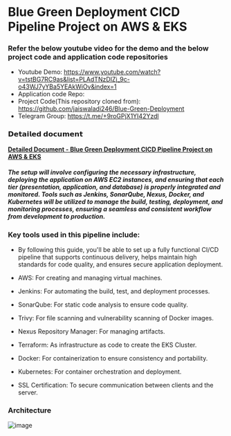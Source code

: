 # Blue Green Deployment CICD Pipeline Project on AWS & EKS

###  Refer the below youtube video for the demo and the below project code and application code repositories
- Youtube Demo: https://www.youtube.com/watch?v=tstBG7RC9as&list=PLAdTNzDIZj_9c-o43WJ7yYBa5YEAkWiOv&index=1
- Application code Repo: 
- Project Code(This repository cloned from): https://github.com/jaiswaladi246/Blue-Green-Deployment
- Telegram Group: https://t.me/+9roGPjX1YI42Yzdl

###  𝗗𝗲𝘁𝗮𝗶𝗹𝗲𝗱 𝗱𝗼𝗰𝘂𝗺𝗲𝗻𝘁
  <tr>
      <td align="center"><a href="BlueGreen_CICD_Pipeline_Project.pdf"><b>Detailed Document - Blue Green Deployment CICD Pipeline Project on AWS & EKS</b></a></td>
  </tr>


##### The setup will involve configuring the necessary infrastructure, deploying the application on AWS EC2 instances, and ensuring that each tier (presentation, application, and database) is properly integrated and monitored. Tools such as Jenkins, SonarQube, Nexus, Docker, and Kubernetes will be utilized to manage the build, testing, deployment, and monitoring processes, ensuring a seamless and consistent workflow from development to production.

### Key tools used in this pipeline include:
- By following this guide, you'll be able to set up a fully functional CI/CD pipeline that supports continuous delivery, helps maintain high standards for code quality, and ensures secure application deployment.

- AWS: For creating and managing virtual machines.
- Jenkins: For automating the build, test, and deployment processes.
- SonarQube: For static code analysis to ensure code quality.
- Trivy: For file scanning and vulnerability scanning of Docker images.
- Nexus Repository Manager: For managing artifacts.
- Terraform: As infrastructure as code to create the EKS Cluster.
- Docker: For containerization to ensure consistency and portability.
- Kubernetes: For container orchestration and deployment.
- SSL Certification: To secure communication between clients and the server.

### Architecture
![image](https://github.com/user-attachments/assets/02089286-d46a-4f87-b4cc-4147cb0c40d4)


  
